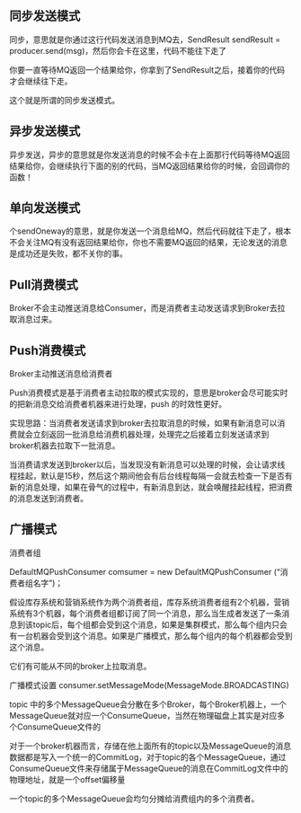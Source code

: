 



## 同步发送模式



同步，意思就是你通过这行代码发送消息到MQ去，SendResult sendResult = producer.send(msg)，然后你会卡在这里，代码不能往下走了



你要一直等待MQ返回一个结果给你，你拿到了SendResult之后，接着你的代码才会继续往下走。



这个就是所谓的同步发送模式。







## 异步发送模式



异步发送，异步的意思就是你发送消息的时候不会卡在上面那行代码等待MQ返回结果给你，会继续执行下面的别的代码，当MQ返回结果给你的时候，会回调你的函数！







## 单向发送模式



个sendOneway的意思，就是你发送一个消息给MQ，然后代码就往下走了，根本不会关注MQ有没有返回结果给你，你也不需要MQ返回的结果，无论发送的消息是成功还是失败，都不关你的事。 





## Pull消费模式

Broker不会主动推送消息给Consumer，而是消费者主动发送请求到Broker去拉取消息过来。 



## Push消费模式

Broker主动推送消息给消费者



Push消费模式是基于消费者主动拉取的模式实现的，意思是broker会尽可能实时的把新消息交给消费者机器来进行处理，push 的时效性更好。

实现思路：当消费者发送请求到broker去拉取消息的时候，如果有新消息可以消费就会立刻返回一批消息给消费机器处理，处理完之后接着立刻发送请求到broker机器去拉取下一批消息。

当消费请求发送到broker以后，当发现没有新消息可以处理的时候，会让请求线程挂起，默认是15秒，然后这个期间他会有后台线程每隔一会就去检查一下是否有新的消息处理，如果在骨气的过程中，有新消息到达，就会唤醒挂起线程，把消费的消息发送到消费者。

















## 广播模式

消费者组

DefaultMQPushConsumer comsumer = new DefaultMQPushConsumer (“消费者组名字”)；



假设库存系统和营销系统作为两个消费者组，库存系统消费者组有2个机器，营销系统有3个机器，每个消费者组都订阅了同一个消息，那么当生成者发送了一条消息到该topic后，每个组都会受到这个消息，如果是集群模式，那么每个组内只会有一台机器会受到这个消息。如果是广播模式，那么每个组内的每个机器都会受到这个消息。

它们有可能从不同的broker上拉取消息。

广播模式设置   consumer.setMessageMode(MessageMode.BROADCASTING)





topic 中的多个MessageQueue会分散在多个Broker，每个Broker机器上，一个MessageQueue就对应一个ConsumeQueue，当然在物理磁盘上其实是对应多个ConsumeQueue文件的



对于一个broker机器而言，存储在他上面所有的topic以及MessageQueue的消息数据都是写入一个统一的CommitLog，对于topic的各个MessageQueue，通过ConsumeQueue文件来存储属于MessageQueue的消息在CommitLog文件中的物理地址，就是一个offset偏移量



一个topic的多个MessageQueue会均匀分摊给消费组内的多个消费者。







